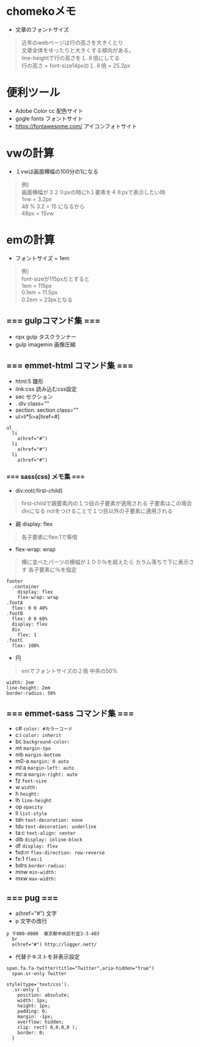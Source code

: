 # chomekoメモ
- 文章のフォントサイズ
>近年のwebページは行の高さを大きくとり<br>
>文章全体をゆったりと大きくする傾向がある。<br>
>line-heightで行の高さを１.８倍にしてる<br>
>行の高さ = font-size14pxの１.８倍 = 25.2px

# 便利ツール
- Adobe Color cc 配色サイト
- gogle fonts フォントサイト
- https://fontawesome.com/ アイコンフォトサイト

# vwの計算
- １vwは画面横幅の100分の1になる
>例)<br>
>画面横幅が３２０pxの時にh１要素を４８pxで表示したい時<br>
>1vw = 3.2px<br>
>48 % 3.2 = 15 になるから<br>
>48px = 15vw

# emの計算
- フォントサイズ = 1em
>例）<br>
>font-sizeが115pxだとすると<br>
>1em = 115px<br>
>0.1em = 11.5px<br>
>0.2em = 23pxとなる

## === gulpコマンド集 ===
- npx gulp タスクランナー
- gulp imagemin 画像圧縮
## === emmet-html コマンド集 ===
- html:5 雛形
- link:css 読み込むcss設定
- sec セクション
- . div class=""
- section.  section class=""
- ul>li*5>a[href=#]
```
ul
  li
    a(href="#")
  li
    a(href="#")
  li
    a(href="#")
```
### === sass(css) メモ集 ===
- div:not(:first-child)
>first-childで親要素内の１つ目の子要素が適用される
>子要素はこの場合divになる
>notをつけることで１つ目以外の子要素に適用される
- 親 display: flex
>各子要素にflex:1で等倍
- flex-wrap: wrap
>横に並べたパーツの横幅が１００％を超えたら
>カラム落ちで下に表示さす
>各子要素に％を指定
```
footer
  .container
    display: flex
    flex-wrap: wrap
.footA
  flex: 0 0 40%
.footB
  flex: 0 0 60%
  display: flex
  div
    flex: 1
.footC
  flex: 100%
```
- 円
>emでフォントサイズの２倍
>中央の50%
```
width: 2em
line-height: 2em
border-radius: 50%
```
## === emmet-sass コマンド集 ===
- c# `color: #カラーコード`
- c:i `color: inherit`
- bc `background-color:`
- mt `margin-tpo`
- mb `margin-bottom`
- m0-a `margin: 0 auto`
- ml:a `margin-left: auto`
- mr:a `margin-right: auto`
- fz `font-size`
- w `width:`
- h `height:`
- lh `line-height`
- op `opacity`
- ll `list-style`
- tdn `text-decoration: none`
- tdu `text-decoration: underline`
- ta:c `text-align: center`
- dib `display: inline-block`
- df `display: flex`
- fxd:rr `flex-direction: row-reverse`
- fx:1 `flex:1`
- bdrs `border-radius:`
- mnw `min-width:`
- mxw `max-width:`
## === pug  ===
- a(href="#") 文字
- p 文字の改行
```
p 〒000-0000  東京都中央区杉並3-3-403
  br
  a(href="#") http://logger.nett/
```
- 代替テキストを非表示設定
```
span.fa.fa-twitter(title="Twitter",aria-hidden="true")
  span.sr-only Twitter

```
```
style(type='text/css').
  .sr-only {
    position: absolute;
    width: 1px;
    height: 1px;
    padding: 0;
    margin: -1px;
    overflow: hidden;
    clip: rect( 0,0,0,0 );
    border: 0;
  }
```
